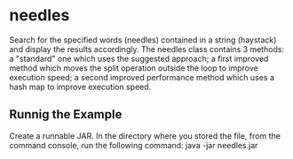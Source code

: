 # needles

Search for the specified words (needles) contained in a string (haystack) and display the results accordingly.
The needles class contains 3 methods: a "standard" one which uses the suggested approach; a first improved method
which moves the split operation outside the loop to improve execution speed; a second improved performance method 
which uses a hash map to improve execution speed. 

## Runnig the Example
Create a runnable JAR. In the directory where you stored the file, from the command console, run the following command:
  java -jar needles.jar
